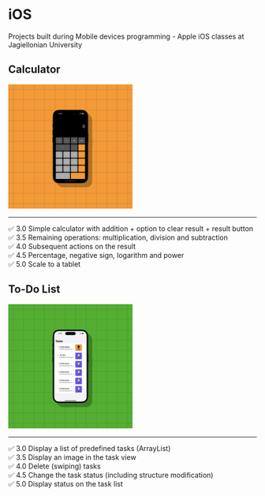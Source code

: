 # iOS
Projects built during Mobile devices programming - Apple iOS classes at Jagiellonian University

## Calculator
<img src="assets/Calculator.png" width=50%/>

---
✅ 3.0 Simple calculator with addition + option to clear result + result button  
✅ 3.5 Remaining operations: multiplication, division and subtraction  
✅ 4.0 Subsequent actions on the result  
✅ 4.5 Percentage, negative sign, logarithm and power  
✅ 5.0 Scale to a tablet

## To-Do List
<img src="assets/To Do.png" width=50%/>

---
✅ 3.0 Display a list of predefined tasks (ArrayList)  
✅ 3.5 Display an image in the task view  
✅ 4.0 Delete (swiping) tasks  
✅ 4.5 Change the task status (including structure modification)  
✅ 5.0 Display status on the task list
